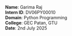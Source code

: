 **Name**: Garima Raj  
**Intern ID**: DV06PY00010  
**Domain**: Python Programming  
**College**: GEC Patan, GTU  
**Date**: 2nd July 2025
